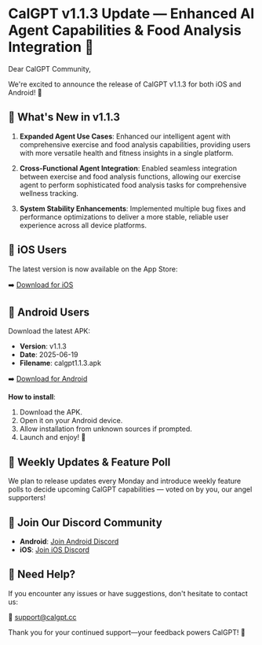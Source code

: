 # CalGPT v1.1.3 Update — Enhanced AI Agent Capabilities & Food Analysis Integration 🚀

Dear CalGPT Community,

We're excited to announce the release of CalGPT v1.1.3 for both iOS and Android! 🎉

## 🔧 What's New in v1.1.3

1. **Expanded Agent Use Cases**: Enhanced our intelligent agent with comprehensive exercise and food analysis capabilities, providing users with more versatile health and fitness insights in a single platform.

2. **Cross-Functional Agent Integration**: Enabled seamless integration between exercise and food analysis functions, allowing our exercise agent to perform sophisticated food analysis tasks for comprehensive wellness tracking.

3. **System Stability Enhancements**: Implemented multiple bug fixes and performance optimizations to deliver a more stable, reliable user experience across all device platforms.

## 🍏 iOS Users

The latest version is now available on the App Store:

➡️ [Download for iOS](https://apps.apple.com/app/calgpt/id6741912637)

## 🤖 Android Users

Download the latest APK:

- **Version**: v1.1.3
- **Date**: 2025-06-19
- **Filename**: calgpt1.1.3.apk

➡️ [Download for Android](https://github.com/akashicbot/calgpt-distribution/releases/download/v1.1.3/calgpt1.1.3.apk)

**How to install**:
1. Download the APK.
2. Open it on your Android device.
3. Allow installation from unknown sources if prompted.
4. Launch and enjoy! 🎈

## 🔁 Weekly Updates & Feature Poll

We plan to release updates every Monday and introduce weekly feature polls to decide upcoming CalGPT capabilities — voted on by you, our angel supporters!

## 💬 Join Our Discord Community

- **Android**: [Join Android Discord](https://discord.gg/AzwXNMTaKQ)
- **iOS**: [Join iOS Discord](https://discord.gg/g7b8k9jArq)

## 📧 Need Help?

If you encounter any issues or have suggestions, don't hesitate to contact us:

📧 [support@calgpt.cc](mailto:support@calgpt.cc)

Thank you for your continued support—your feedback powers CalGPT! 🙌

